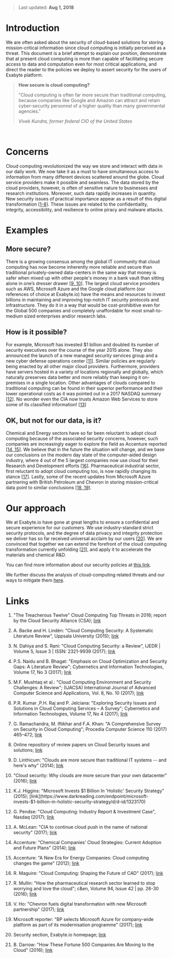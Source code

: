 <!-- by GM, TB -->

> Last updated: **Aug 1, 2018**

# Introduction

We are often asked about the security of cloud-based solutions for storing mission-critical information since cloud computing is initially perceived as a threat. This document is a brief attempt to explain our position, demonstrate that at present cloud computing is more than capable of facilitating secure access to data and computation even for most critical applications, and direct the reader to the policies we deploy to assert security for the users of Exabyte platform.

> **How secure is cloud computing?**
>
> "Cloud computing is often far more secure than traditional computing, because companies like Google and Amazon can attract and retain cyber-security personnel of a higher quality than many governmental agencies."
>
> *Vivek Kundra, former federal CIO of the United States*
<br>

# Concerns

Cloud computing revolutionized the way we store and interact with data in our daily work. We now take it as a must to have simultaneous access to information from many different devices scattered around the globe. Cloud service providers make it possible and seamless. The data stored by the cloud providers, however, is often of sensitive nature to businesses and research institutions. Moreover, such data rapidly increases in quantity. New security issues of practical importance appear as a result of this digital transformation [[1-8](#links)]. These issues are related to the confidentiality, integrity, accessibility, and resilience to online piracy and malware attacks.

# Examples

## More secure?

There is a  growing consensus among the global IT community that cloud computing has now become inherently more reliable and secure than traditional privately-owned data-centers in the same way that money is safer when mixed up with other people's money in a bank vault than sitting alone in one’s dresser drawer [[9, 10](#links)]. The largest cloud service providers such as AWS, Microsoft Azure and the Google cloud platform (our references of choice at Exabyte.io) have the means and resources to invest billions in maintaining and improving top-notch IT security protocols and infrastructure. They do it in a way that would be cost-prohibitive even for the Global 500 companies and completely unaffordable for most small-to-medium sized enterprises and/or research labs.

## How is it possible?

For example, Microsoft has invested $1 billion and doubled its number of security executives over the course of the year 2015 alone. They also announced the launch of a new managed security services group and a new cyber defense operations center [[11](#links)]. Similar policies are regularly being enacted by all other major cloud providers. Furthermore, providers have servers hosted in a variety of locations regionally and globally, which naturally preserves data better and more reliably than keeping it on-premises in a single location. Other advantages of clouds compared to traditional computing can be found in their superior performance and their lower operational costs as it was pointed out in a 2017 NASDAQ summary [[12](#links)]. No wonder even the CIA now trusts Amazon Web Services to store some of its classified information! [[13](#links)]

## OK, but not for our data, is it?

Chemical and Energy sectors have so far been reluctant to adopt cloud computing because of the associated security concerns, however, such companies are increasingly eager to explore the field as Accenture reported [[14, 15](#links)]. We believe that in the future the situation will change, and we base our conclusions on the modern day state of the computer-aided design industry, where 4 out of the 5 largest companies now use cloud for their Research and Development efforts [[16](#links)]. Pharmaceutical industrial sector, first reluctant to adopt cloud computing too, is now rapidly changing its stance [[17](#links)]. Lastly, some of the recent updates from Microsoft Azure partnering with British Petroleum and Chevron in storing mission-critical data point to similar conclusions [[18, 19](#links)].

# Our approach

We at Exabyte.io have gone at great lengths to ensure a confidential and secure experience for our customers. We use industry-standard strict security protocols, and the degree of data privacy and integrity protection we deliver has so far received universal acclaim by our users [[20](#links)]. We are convinced that together we can extend the forefront of the cloud computing transformation currently unfolding [[21](#links)], and apply it to accelerate the materials and chemical R&D.

You can find more information about our security policies at [this link](security-policies.md).

We further discuss the analysis of cloud-computing related threats and our ways to mitigate them [here](./threats-analysis.md).

# Links

1. "The Treacherous Twelve" Cloud Computing Top Threats in 2016; report by the Cloud Security Alliance (CSA); [link](https://downloads.cloudsecurityalliance.org/assets/research/top-threats/Treacherous-12_Cloud-Computing_Top-Threats.pdf)

2. A. Backe and H. Lindén: "Cloud Computing Security: A Systematic Literature Review", Uppsala University (2015); [link](https://www.diva-portal.org/smash/get/diva2:825307/FULLTEXT01.pdf)

3. N. Dahiya and S. Rani: "Cloud Computing Security: a Review", IJEDR | Volume 5, Issue 3 | ISSN: 2321-9939 (2017); [link](https://drive.google.com/open?id=163q_uWPVe1ZYEU6psjXXt2MW_WTazotl)

4. P.S. Naidu and B. Bhagat: "Emphasis on Cloud Optimization and Security Gaps: A Literature Review"; Cybernetics and Information Technologies, Volume 17, No 3 (2017); [link](https://drive.google.com/open?id=1jMMcn6jwob5R6MRrP7cCpjeh2MLovbN1)

5. M.F. Mushtaq et al.: "Cloud Computing Environment and Security Challenges: A Review"; (IJACSA) International Journal of Advanced Computer Science and Applications, Vol. 8, No. 10 (2017); [link](https://drive.google.com/open?id=1AbtjuaWA6eNcQ8Ylok8eVhgigzLl2_4N)

6. P.R. Kumar ,P.H. Raj and P. Jelciana: "Exploring Security Issues and Solutions in Cloud Computing Services – A Survey"; Cybernetics and Information Technologies, Volume 17, No 4 (2017); [link](https://drive.google.com/open?id=1VHOqqp_rw5w6diMet4PKuB8PkULN0Ds8)

7. G. Ramachandra, M. Iftikhar and F.A. Khan: "A Comprehensive Survey on Security in Cloud Computing"; Procedia Computer Science 110 (2017) 465–472; [link](https://drive.google.com/open?id=1fboYHk7KpU9ERjg_vc7IBXndv5CH02pZ)

8. Online repository of review papers on Cloud Security issues and solutions; [link](https://drive.google.com/open?id=1GN5k9QIN7Jy2TdowjiXhEcT6HCaCE4HR)

9. D. Linthicum: "Clouds are more secure than traditional IT systems -- and here's why" (2014); [link](https://searchcloudcomputing.techtarget.com/opinion/Clouds-are-more-secure-than-traditional-IT-systems-and-heres-why)

10. "Cloud security: Why clouds are more secure than your own datacenter" (2016); [link](http://ciosurvivalguide.com/blog/cloud-security-why-clouds-are-more-secure-than-your-own-datacenter)

11. K.J. Higgins: "Microsoft Invests $1 Billion In 'Holistic' Security Strategy" (2015); [link](https://www.darkreading.com/endpoint/microsoft-invests-$1-billion-in-holistic-security-strategy/d/d-id/1323170)

12. G. Pendse: "Cloud Computing: Industry Report & Investment Case", Nasdaq (2017); [link](https://business.nasdaq.com/marketinsite/2017/Cloud-Computing-Industry-Report-and-Investment-Case.html)

13. A. McLean: "CIA to continue cloud push in the name of national security" (2017); [link](https://www.zdnet.com/article/cia-to-continue-cloud-push-in-the-name-of-national-security/)

14. Accenture: "Chemical Companies’ Cloud Strategies: Current Adoption and Future Plans" (2014); [link](https://www.accenture.com/t20151013T135810__w__/us-en/_acnmedia/Accenture/Conversion-Assets/DotCom/Documents/Global/PDF/Dualpub_7/Accenture-Chemical-Companies-Cloud-Strategies-Current-Adoption-Future-Plans.pdf)

15. Accenture: "A New Era for Energy Companies: Cloud computing changes the game" (2012); [link](https://www.accenture.com/t00010101T000000__w__/fr-fr/_acnmedia/Accenture/Conversion-Assets/DotCom/Documents/Global/PDF/Technology_2/Accenture-New-Era-Energy-Companies-Cloud-Computing-Changes-Game.ashx)

16. R. Maguire: "Cloud Computing: Shaping the Future of CAD" (2017); [link](https://www.industryweek.com/cloud-computing/shaping-future-cad)

17. R. Mullin: "How the pharmaceutical research sector learned to stop worrying and love the cloud"; c&en, Volume 94, Issue 42 | pp. 26-30 (2016); [link](https://cen.acs.org/articles/94/i42/Cloud-computing.html)

18. V. Ho: "Chevron fuels digital transformation with new Microsoft partnership" (2017); [link](https://news.microsoft.com/transform/chevron-fuels-digital-transformation-with-new-microsoft-partnership/)

19. Microsoft reporter: "BP selects Microsoft Azure for company-wide platform as part of its modernisation programme" (2017); [link](https://news.microsoft.com/en-gb/2017/07/25/bp-selects-microsoft-azure-company-wide-platform-part-modernisation-programme-2/)

20. Security section, Exabyte.io homepage; [link](https://exabyte.io/#security) 

21. B. Darrow: "How These Fortune 500 Companies Are Moving to the Cloud" (2016); [link](http://fortune.com/2016/07/19/big-companies-many-clouds/)
